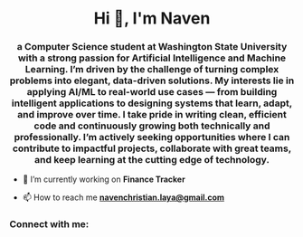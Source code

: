 <h1 align="center">Hi 👋, I'm Naven</h1>
<h3 align="center">a Computer Science student at Washington State University with a strong passion for Artificial Intelligence and Machine Learning. 
I’m driven by the challenge of turning complex problems into elegant, data-driven solutions. My interests lie in applying AI/ML to real-world use cases — from building intelligent applications to designing systems that learn, adapt, and improve over time. I take pride in writing clean, efficient code and continuously growing both technically and professionally. I’m actively seeking opportunities where I can contribute to impactful projects, collaborate with great teams, and keep learning at the cutting edge of technology.</h3>

- 🔭 I’m currently working on **Finance Tracker**

- 📫 How to reach me **navenchristian.laya@gmail.com**

<h3 align="left">Connect with me:</h3>
<p align="left">
</p>
